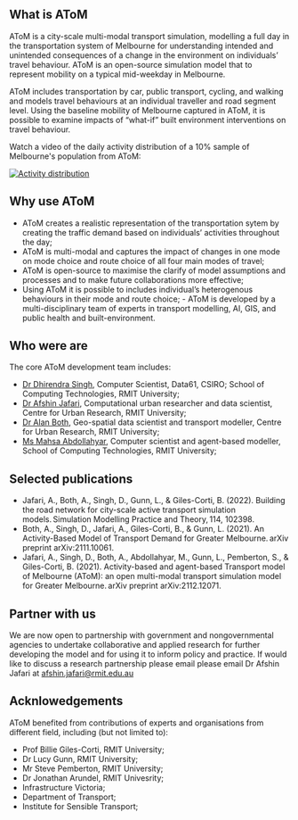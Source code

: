 
## What is AToM​

AToM is a city-scale multi-modal transport simulation, modelling a full day in the transportation system of Melbourne for understanding intended and unintended consequences of a change in the environment on individuals’ travel behaviour​.
AToM is an open-source simulation model that to represent mobility on a typical mid-weekday in Melbourne. ​

AToM includes transportation by car, public transport, cycling, and walking and models travel behaviours at an individual traveller and road segment level. ​Using the baseline mobility of Melbourne captured in AToM, it is possible to examine impacts of “what-if” built environment interventions on travel behaviour​.

Watch a video of the daily activity distribution of a 10% sample of Melbourne's population from AToM:

[![Activity distribution](https://img.youtube.com/vi/HoKHLTVHwWE/maxresdefault.jpg)](https://www.youtube.com/watch?v=HoKHLTVHwWE)


## Why use AToM

- AToM creates a realistic representation of the transportation sytem by creating the traffic demand based on individuals’ activities throughout the day;
- AToM is multi-modal and captures the impact of changes in one mode on mode choice and route choice of all four main modes of travel;
- AToM is open-source to maximise the clarify of model assumptions and processes and to make future collaborations more effective;
- Using AToM it is possible to includes individual’s heterogenous behaviours in their mode and route choice​;
-​ AToM is developed by a multi-disciplinary team of experts in transport modelling, AI, GIS, and public health and built-environment.

## Who were are

The core AToM development team includes:

- [Dr Dhirendra Singh](https://www.rmit.eu/content/rmit-ui/en/contact/staff-contacts/academic-staff/s/singh-dr-dhirendra), Computer Scientist, Data61, CSIRO; School of Computing Technologies, RMIT University;
- [Dr Afshin Jafari](https://cur.org.au/people/afshin-jafari/), Computational urban researcher and data scientist, Centre for Urban Research, RMIT University;
- [Dr Alan Both](https://cur.org.au/people/dr-alan-both/), Geo-spatial data scientist and transport modeller, Centre for Urban Research, RMIT University;
- [Ms Mahsa Abdollahyar](https://cur.org.au/people/mahsa-abdollahyar/), Computer scientist and agent-based modeller, School of Computing Technologies, RMIT University;

## Selected publications

- Jafari, A., Both, A., Singh, D., Gunn, L., & Giles-Corti, B. (2022). Building the road network for city-scale active transport simulation models. Simulation Modelling Practice and Theory, 114, 102398. 
- Both, A., Singh, D., Jafari, A., Giles-Corti, B., & Gunn, L. (2021). An Activity-Based Model of Transport Demand for Greater Melbourne. arXiv preprint arXiv:2111.10061. 
- Jafari, A., Singh, D., Both, A., Abdollahyar, M., Gunn, L., Pemberton, S., & Giles-Corti, B. (2021). Activity-based and agent-based Transport model of Melbourne (AToM): an open multi-modal transport simulation model for Greater Melbourne. arXiv preprint arXiv:2112.12071. 

## Partner with us​

We are now open to partnership with government and nongovernmental agencies to undertake collaborative and applied research for further developing the model and for using it to inform policy and practice. If would like to discuss a research partnership please email please email Dr Afshin Jafari at afshin.jafari@rmit.edu.au ​

## Acknlowedgements

AToM benefited from contributions of experts and organisations from different field, including (but not limited to):
- Prof Billie  Giles-Corti, RMIT University;
- Dr Lucy Gunn, RMIT University;
- Mr Steve Pemberton, RMIT University;
- Dr Jonathan Arundel, RMIT Univesrity;
- Infrastructure Victoria;
- Department of Transport;
- Institute for Sensible Transport;


